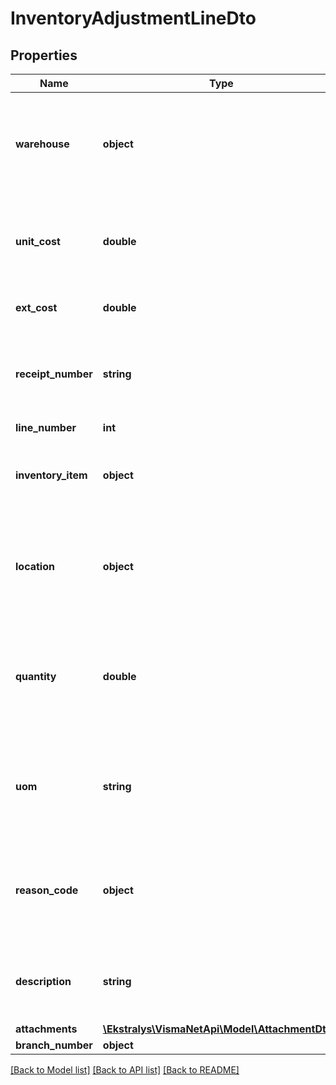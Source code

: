 # InventoryAdjustmentLineDto

## Properties
Name | Type | Description | Notes
------------ | ------------- | ------------- | -------------
**warehouse** | **object** | Mandatory field: Warehouse* &amp;gt; The warehouse where the item is stocked. | [optional] 
**unit_cost** | **double** | Unit cost &amp;gt; The cost of the unit used as base unit for the stock item. | [optional] 
**ext_cost** | **double** | Cost &amp;gt; The cost of the item. | [optional] 
**receipt_number** | **string** | Receipt no. &amp;gt; Reference number for the receipt for the stock item. | [optional] 
**line_number** | **int** |  | [optional] 
**inventory_item** | **object** | Mandatory field: Item ID* &amp;gt; The ID of the goods to be transferred. | [optional] 
**location** | **object** | Location &amp;gt; The warehouse location from which the goods are transferred. | [optional] 
**quantity** | **double** | Quantity &amp;gt; The quantity of the transferred goods (in the units indicated below). | [optional] 
**uom** | **string** | Mandatory field: UoM* &amp;gt; The unit of measure (UoM) used for the goods to be transferred. | [optional] 
**reason_code** | **object** | Reason code &amp;gt; The reason code associated with the transferred goods. | [optional] 
**description** | **string** | Description &amp;gt; A brief description of the goods transfer transaction. | [optional] 
**attachments** | [**\Ekstralys\VismaNetApi\Model\AttachmentDto[]**](AttachmentDto.md) |  | [optional] 
**branch_number** | **object** |  | [optional] 

[[Back to Model list]](../README.md#documentation-for-models) [[Back to API list]](../README.md#documentation-for-api-endpoints) [[Back to README]](../README.md)


